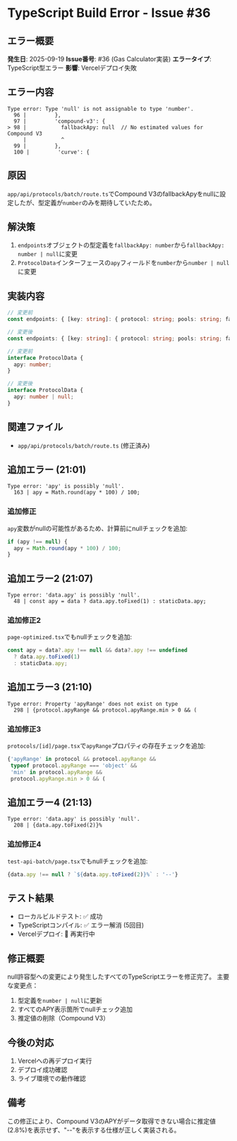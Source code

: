 # TypeScript Build Error - Issue #36

## エラー概要
**発生日**: 2025-09-19
**Issue番号**: #36 (Gas Calculator実装)
**エラータイプ**: TypeScript型エラー
**影響**: Vercelデプロイ失敗

## エラー内容
```
Type error: Type 'null' is not assignable to type 'number'.
  96 |         },
  97 |         'compound-v3': {
> 98 |           fallbackApy: null  // No estimated values for Compound V3
     |           ^
  99 |         },
  100 |         'curve': {
```

## 原因
`app/api/protocols/batch/route.ts`でCompound V3のfallbackApyをnullに設定したが、型定義が`number`のみを期待していたため。

## 解決策
1. `endpoints`オブジェクトの型定義を`fallbackApy: number`から`fallbackApy: number | null`に変更
2. `ProtocolData`インターフェースの`apy`フィールドを`number`から`number | null`に変更

## 実装内容
```typescript
// 変更前
const endpoints: { [key: string]: { protocol: string; pools: string; fallbackApy: number } }

// 変更後
const endpoints: { [key: string]: { protocol: string; pools: string; fallbackApy: number | null } }

// 変更前
interface ProtocolData {
  apy: number;
}

// 変更後
interface ProtocolData {
  apy: number | null;
}
```

## 関連ファイル
- `app/api/protocols/batch/route.ts` (修正済み)

## 追加エラー (21:01)
```
Type error: 'apy' is possibly 'null'.
  163 | apy = Math.round(apy * 100) / 100;
```

### 追加修正
`apy`変数がnullの可能性があるため、計算前にnullチェックを追加:
```typescript
if (apy !== null) {
  apy = Math.round(apy * 100) / 100;
}
```

## 追加エラー2 (21:07)
```
Type error: 'data.apy' is possibly 'null'.
  48 | const apy = data ? data.apy.toFixed(1) : staticData.apy;
```

### 追加修正2
`page-optimized.tsx`でもnullチェックを追加:
```typescript
const apy = data?.apy !== null && data?.apy !== undefined
  ? data.apy.toFixed(1)
  : staticData.apy;
```

## 追加エラー3 (21:10)
```
Type error: Property 'apyRange' does not exist on type
  298 | {protocol.apyRange && protocol.apyRange.min > 0 && (
```

### 追加修正3
`protocols/[id]/page.tsx`で`apyRange`プロパティの存在チェックを追加:
```typescript
{'apyRange' in protocol && protocol.apyRange &&
 typeof protocol.apyRange === 'object' &&
 'min' in protocol.apyRange &&
 protocol.apyRange.min > 0 && (
```

## 追加エラー4 (21:13)
```
Type error: 'data.apy' is possibly 'null'.
  208 | {data.apy.toFixed(2)}%
```

### 追加修正4
`test-api-batch/page.tsx`でもnullチェックを追加:
```typescript
{data.apy !== null ? `${data.apy.toFixed(2)}%` : '--'}
```

## テスト結果
- ローカルビルドテスト: ✅ 成功
- TypeScriptコンパイル: ✅ エラー解消 (5回目)
- Vercelデプロイ: 🔄 再実行中

## 修正概要
null許容型への変更により発生したすべてのTypeScriptエラーを修正完了。
主要な変更点：
1. 型定義を`number | null`に更新
2. すべてのAPY表示箇所でnullチェック追加
3. 推定値の削除（Compound V3）

## 今後の対応
1. Vercelへの再デプロイ実行
2. デプロイ成功確認
3. ライブ環境での動作確認

## 備考
この修正により、Compound V3のAPYがデータ取得できない場合に推定値(2.8%)を表示せず、"--"を表示する仕様が正しく実装される。